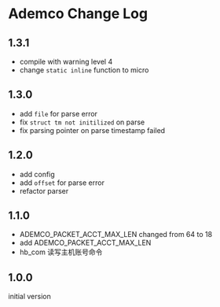 # Ademco Change Log

## 1.3.1

- compile with warning level 4
- change `static inline` function to micro

## 1.3.0

- add `file` for parse error
- fix `struct tm not initilized` on parse
- fix parsing pointer on parse timestamp failed

## 1.2.0

- add config
- add `offset` for parse error
- refactor parser

## 1.1.0

- ADEMCO_PACKET_ACCT_MAX_LEN changed from 64 to 18
- add ADEMCO_PACKET_ACCT_MAX_LEN
- hb_com 读写主机账号命令

## 1.0.0

initial version
